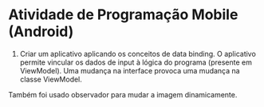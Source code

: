 # Atividade de Programação Mobile (Android)

1. Criar um aplicativo aplicando os conceitos de data binding. O aplicativo permite vincular os dados de input à lógica do programa (presente em ViewModel). Uma mudança na interface provoca uma mudança na classe ViewModel.

Também foi usado observador para mudar a imagem dinamicamente.
